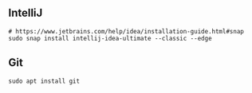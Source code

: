 ## IntelliJ
```
# https://www.jetbrains.com/help/idea/installation-guide.html#snap
sudo snap install intellij-idea-ultimate --classic --edge
```

## Git
```
sudo apt install git
```

